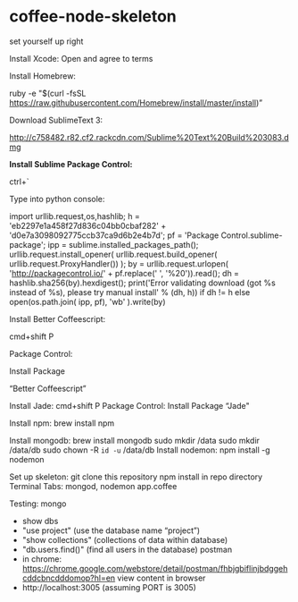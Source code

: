 # coffee-node-skeleton
set yourself up right

Install Xcode:
Open and agree to terms

Install Homebrew:

ruby -e "$(curl -fsSL https://raw.githubusercontent.com/Homebrew/install/master/install)”

Download SublimeText 3:

http://c758482.r82.cf2.rackcdn.com/Sublime%20Text%20Build%203083.dmg

<strong>Install Sublime Package Control:</strong>

ctrl+`

Type into python console:

import urllib.request,os,hashlib; h = 'eb2297e1a458f27d836c04bb0cbaf282' + 'd0e7a3098092775ccb37ca9d6b2e4b7d'; pf = 'Package Control.sublime-package'; ipp = sublime.installed_packages_path(); urllib.request.install_opener( urllib.request.build_opener( urllib.request.ProxyHandler()) ); by = urllib.request.urlopen( 'http://packagecontrol.io/' + pf.replace(' ', '%20')).read(); dh = hashlib.sha256(by).hexdigest(); print('Error validating download (got %s instead of %s), please try manual install' % (dh, h)) if dh != h else open(os.path.join( ipp, pf), 'wb' ).write(by)


Install Better Coffeescript:

cmd+shift P

Package Control:

Install Package

“Better Coffeescript”

Install Jade:
cmd+shift P
Package Control: Install Package
“Jade"

Install npm:
brew install npm

Install mongodb:
brew install mongodb
sudo mkdir /data
sudo mkdir /data/db
sudo chown -R `id -u` /data/db
Install nodemon:
npm install -g nodemon

Set up skeleton:
git clone this repository
npm install in repo directory
Terminal Tabs: mongod, nodemon app.coffee

Testing:
mongo
- show dbs
- "use project" (use the database name “project”)
- "show collections" (collections of data within database)
- "db.users.find()" (find all users in the database)
postman
- in chrome: https://chrome.google.com/webstore/detail/postman/fhbjgbiflinjbdggehcddcbncdddomop?hl=en
view content in browser
- http://localhost:3005 (assuming PORT is 3005)
